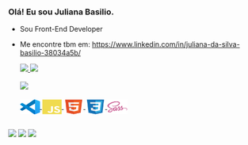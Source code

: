 ### Olá! Eu sou Juliana Basilio.

- Sou Front-End Developer
- Me encontre tbm em: https://www.linkedin.com/in/juliana-da-silva-basilio-38034a5b/

  <div>
    <a href="https://github.com/JulianaBasilio">
    <img height="180em" src="https://github-readme-stats.vercel.app/api?username=JulianaBasilio&show_icons=true&theme=dracula&include_all_commits=true&count_private=true"/>
    <img height="180em" src="https://github-readme-stats.vercel.app/api/top-langs/?username=JulianaBasilio&layout=compact&langs_count=7&theme=dracula"/>
  </div>
  
  <div style="display: inline_block"><br>
  <div>
    <img src="https://github-profile-trophy.vercel.app/?username=JulianaBasilio&theme=dracula"/>
  </div>
  
  <div style="display: inline_block"><br>
    <img align="center" alt="Visual Studio Code" height="30" width="40" src="https://raw.githubusercontent.com/github/explore/80688e429a7d4ef2fca1e82350fe8e3517d3494d/topics/visual-studio-code/visual-studio-code.png" />
    <img align="center" alt="Js" height="30" width="40" src="https://raw.githubusercontent.com/devicons/devicon/master/icons/javascript/javascript-plain.svg">
    <img align="center" alt="HTML" height="30" width="40" src="https://raw.githubusercontent.com/devicons/devicon/master/icons/html5/html5-original.svg">
    <img align="center" alt="CSS" height="30" width="40" src="https://raw.githubusercontent.com/devicons/devicon/master/icons/css3/css3-original.svg">
    <img align="center" alt="Sass" width="40" height="30" src="https://raw.githubusercontent.com/github/explore/80688e429a7d4ef2fca1e82350fe8e3517d3494d/topics/sass/sass.png" />
  </div>
  
  ##
  
<div> 
  <a href="https://www.instagram.com/boduogena/?hl=pt-br" target="_blank"><img src="https://img.shields.io/badge/-Instagram-%23E4405F?style=for-the-badge&logo=instagram&logoColor=white" target="_blank"></a>
  <a href = "mailto:julianasbasilio@gmail.com"><img src="https://img.shields.io/badge/-Gmail-%23333?style=for-the-badge&logo=gmail&logoColor=white" target="_blank"></a>
  <a href="https://www.linkedin.com/in/juliana-da-silva-basilio-38034a5b/" target="_blank"><img src="https://img.shields.io/badge/-LinkedIn-%230077B5?style=for-the-badge&logo=linkedin&logoColor=white" target="_blank"></a> 
</div>

